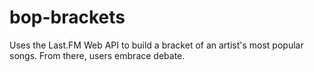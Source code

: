 # bop-brackets
Uses the Last.FM Web API to build a bracket of an artist's most popular songs.  From there, users embrace debate.
